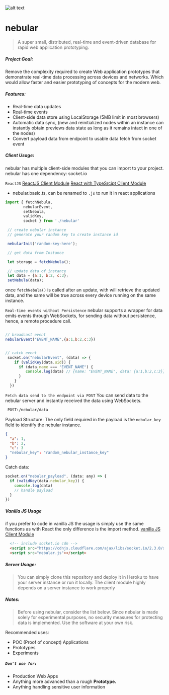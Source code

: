 ![alt text](https://mist.now.sh/mist/nebular.png "Logo Title Text 1")
# nebular
> A super small, distributed, real-time and event-driven database for rapid web application prototyping.

##### Project Goal:
Remove the complexity required to create Web application prototypes that demonstrate real-time data processing across devices and networks. Which would allow faster and easier prototyping of concepts for the modern web.

##### Features:

- Real-time data updates
- Real-time events
- Client-side data store using LocalStorage (5MB limit in most browsers)
- Automatic data sync, (new and reinitialized nodes within an instance can instantly obtain previews data state as long as it remains intact in one of the nodes)
- Convert payload data from endpoint to usable data fetch from socket event

##### Client Usage:
nebular has multiple client-side modules that you can import to your project.
nebular has one dependency: socket.io

`ReactJS`
[ReactJS Client Module](/client/nebular.basic.ts)
[React with TypeSrcipt Client Module](/client/nebular.ts)
- nebular.basic.ts, can be renamed to `.js` to run it in react applications
```js
import { fetchNebula,
        nebularEvent,
        setNebula,
        validKey,
        socket } from './nebular'

 // create nebular instance
 // generate your random key to create instance id

 nebularInit('random-key-here');

 // get data from Instance

 let storage = fetchNebula();

 // update data of instance
 let data = {a:1, b:2, c:3};
 setNebula(data);
```
once `fetchNebula()` is called after an update, with will retrieve the updated data,
and the same will be true across every device running on the same instance.

`Real-time events without Persistence`
nebular supports a wrapper for data emits events through WebSockets, for sending data without persistence, hence, a remote procedure call.
```js

// broadcast event
nebularEvent("EVENT_NAME",{a:1,b:2,c:3})


// catch event
 socket.on("nebularEvent", (data) => {
    if (validKey(data.uid)) {
      if (data.name === "EVENT_NAME") {
         console.log(data) // {name: "EVENT_NAME", data: {a:1,b:2,c:3}}
      }
    }
  })
```

`Fetch data send to the endpoint via POST`
You can send data to the nebular server and instantly received the data using WebSockets.
```sh
 POST:/nebular/data
```
Payload Structure:
The only field required in the payload is the `nebular_key` field to identify the nebular instance.
```json
{
  "a": 1,
  "b": 2,
  "c": 3
  "nebular_key": "random_nebular_instance_key"
}
```
Catch data:
```js
socket.on("nebular_payload", (data: any) => {
  if (validKey(data.nebular_key)) {
    console.log(data)
    // handle payload
  }
})

```

##### Vanilla JS Usage
if you prefer to code in vanilla JS the usage is simply use the same functions as with React the only difference is the import method.
[vanilla JS Client Module](/client/nebular.js)
```html
  <!-- include socket.io cdn -->
  <script src="https://cdnjs.cloudflare.com/ajax/libs/socket.io/2.3.0/socket.io.js"></script>
  <script src="nebular.js"></script>
```



##### Server Usage:
> You can simply clone this repository and deploy it in Heroku to have your server instance or run it locally. The client module highly depends on a server instance to work properly



##### Notes:

> Before using nebular, consider the list below. Since nebular is made solely for experimental purposes, no security measures for protecting data is implemented. Use the software at your own risk.

Recommended uses:
- POC (Proof of concept) Applications
- Prototypes
- Experiments

##### `Don't use for:`
  - Production Web Apps
  - Anything more advanced than a rough __Prototype.__
  - Anything handling sensitive user information



